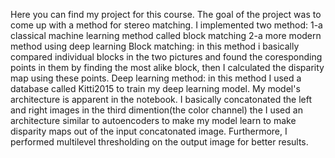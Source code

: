 Here you can find my project for this course. 
The goal of the project was to come up with a method for stereo matching. 
I implemented two method: 1-a classical machine learning method called block matching 2-a more modern method using deep learning
Block matching: in this method i basically compared individual blocks in the two pictures and found the coresponding points in them by finding the most alike block, then I calculated the disparity map using these points.
Deep learning method: in this method I used a database called Kitti2015 to train my deep learning model. My model's architecture is apparent in the notebook. I basically concatonated the left and right images
in the third dimention(the color channel) the I used an architecture similar to autoencoders to make my model learn to make disparity maps out of the input concatonated image. Furthermore, I performed multilevel thresholding on the output image for better results.
